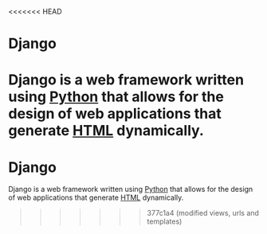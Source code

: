<<<<<<< HEAD
# Django

Django is a web framework written using [Python](/wiki/Python) that allows for the design of web applications that generate [HTML](/wiki/HTML) dynamically.
=======
# Django

Django is a web framework written using [Python](/wiki/Python) that allows for the design of web applications that generate [HTML](/wiki/HTML) dynamically.
>>>>>>> 377c1a4 (modified views, urls and templates)
